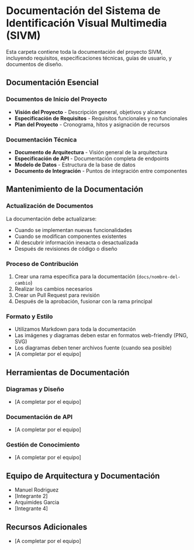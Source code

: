 # Documentación del Sistema de Identificación Visual Multimedia (SIVM)

Esta carpeta contiene toda la documentación del proyecto SIVM, incluyendo requisitos, especificaciones técnicas, guías de usuario, y documentos de diseño.

## Documentación Esencial

### Documentos de Inicio del Proyecto

- **Visión del Proyecto** - Descripción general, objetivos y alcance
- **Especificación de Requisitos** - Requisitos funcionales y no funcionales
- **Plan del Proyecto** - Cronograma, hitos y asignación de recursos

### Documentación Técnica

- **Documento de Arquitectura** - Visión general de la arquitectura
- **Especificación de API** - Documentación completa de endpoints
- **Modelo de Datos** - Estructura de la base de datos
- **Documento de Integración** - Puntos de integración entre componentes

## Mantenimiento de la Documentación

### Actualización de Documentos

La documentación debe actualizarse:
- Cuando se implementan nuevas funcionalidades
- Cuando se modifican componentes existentes
- Al descubrir información inexacta o desactualizada
- Después de revisiones de código o diseño

### Proceso de Contribución

1. Crear una rama específica para la documentación (`docs/nombre-del-cambio`)
2. Realizar los cambios necesarios
3. Crear un Pull Request para revisión
4. Después de la aprobación, fusionar con la rama principal

### Formato y Estilo

- Utilizamos Markdown para toda la documentación
- Las imágenes y diagramas deben estar en formatos web-friendly (PNG, SVG)
- Los diagramas deben tener archivos fuente (cuando sea posible)
- [A completar por el equipo]

## Herramientas de Documentación

### Diagramas y Diseño

- [A completar por el equipo]

### Documentación de API

- [A completar por el equipo]

### Gestión de Conocimiento

- [A completar por el equipo]

## Equipo de Arquitectura y Documentación

- Manuel Rodriguez
- [Integrante 2]
- Arquimides Garcia
- [Integrante 4]

## Recursos Adicionales

- [A completar por el equipo]